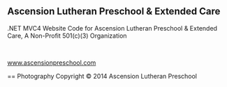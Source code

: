 ## Ascension Lutheran Preschool & Extended Care



.NET MVC4 Website Code for Ascension Lutheran Preschool & Extended Care, A Non-Profit 501(c)(3) Organization

<br />

www.ascensionpreschool.com

==
Photography Copyright &copy; 2014 Ascension Lutheran Preschool
